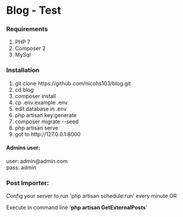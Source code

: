 <h1>Blog - Test</h1>
<p></p>
<h3>Requirements</h3>
<ol>
    <li>PHP 7</li>
    <li>Composer 2</li>
    <li>MySql</li>
</ol>
<p></p>
<h3>Installation</h3>
<ol>
    <li>git clone https://github.com/nicohs103/blog.git</li>
    <li>cd blog</li>
    <li>composer install</li>
    <li>cp .env.example .env</li>
    <li>edit database in .env</li>
    <li>php artisan key:generate</li>
    <li>composer migrate --seed</li>
    <li>php artisan serve</li>
    <li>got to http://127.0.0.1:8000</li>
</ol>
<p></p>
<h4>Admins user:</h4>
<p>user: admin@admin.com<br/>pass: admin</p>
<p></p>
<h3>Post Importer:</h3>
<p>Config your server to run 'php artisan schedule:run' every minute OR</p>
<p>Execute in command line '<strong>php artisan GetExternalPosts</strong>'</p>
<p></p>
